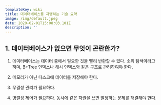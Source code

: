 ```yaml
---
templateKey: wiki
title: 데이터베이스를 지탱하는 기술 요약
image: /img/default.jpeg
date: 2020-02-01T15:08:03.101Z
description: ''
---
```

## 1. 데이터베이스가 없으면 무엇이 곤란한가?

1. 데이터베이스는 데이터 중에서 필요한 것을 빨리 반환할 수 있다. 소위 탐색이라고 하며, B+Tree 인덱스나 해시 인텍스와 같은 구조로 관리하여야 한다.

2. 메모리가 아닌 디스크에 데이터를 저장해야 한다.

3. 무결성 관리가 필요하다.

4. 병렬성 제어가 필요하다. 동시에 같은 자원을 쓰면 발생하는 문제를 해결해야 한다.
